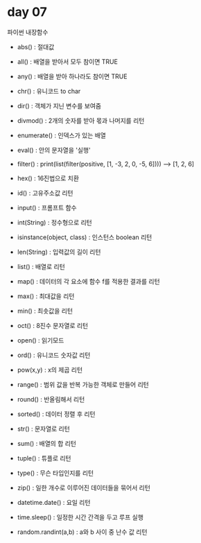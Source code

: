 # day 07
파이썬 내장함수

-   abs() : 절대값

-   all() : 배열을 받아서 모두 참이면 TRUE

-   any() : 배열을 받아 하나라도 참이면 TRUE

-   chr() : 유니코드 to char

-   dir() : 객체가 지닌 변수를 보여줌

-   divmod() : 2개의 숫자를 받아 몫과 나머지를 리턴

-   enumerate() : 인덱스가 있는 배열

-   eval() : 안의 문자열을 '실행'

-   filter() : print(list(filter(positive, [1, -3, 2, 0, -5, 6]))) --> [1, 2, 6]

-   hex() : 16진법으로 치환

-   id() : 고유주소값 리턴

-   input() : 프롬프트 함수

-   int(String) : 정수형으로 리턴

-   isinstance(object, class) : 인스턴스 boolean 리턴

-   len(String) : 입력값의 길이 리턴

-   list() : 배열로 리턴

-   map() : 데이터의 각 요소에 함수 f를 적용한 결과를 리턴

-   max() : 최대값을 리턴

-   min() : 최솟값을 리턴

-   oct() : 8진수 문자열로 리턴

-   open() : 읽기모드

-   ord() : 유니코드 숫자값 리턴

-   pow(x,y) : x의 제곱 리턴

-   range() : 범위 값을 반복 가능한 객체로 만들어 리턴

-   round() : 반올림해서 리턴

-   sorted() : 데이터 정렬 후 리턴

-   str() : 문자열로 리턴

-   sum() : 배열의 합 리턴

-   tuple() : 튜플로 리턴

-   type() : 무슨 타입인지를 리턴

-   zip() : 일한 개수로 이루어진 데이터들을 묶어서 리턴

-   datetime.date() : 요일 리턴

-   time.sleep() : 일정한 시간 간격을 두고 루프 실행

-   random.randint(a,b) : a와 b 사이 중 난수 값 리턴

